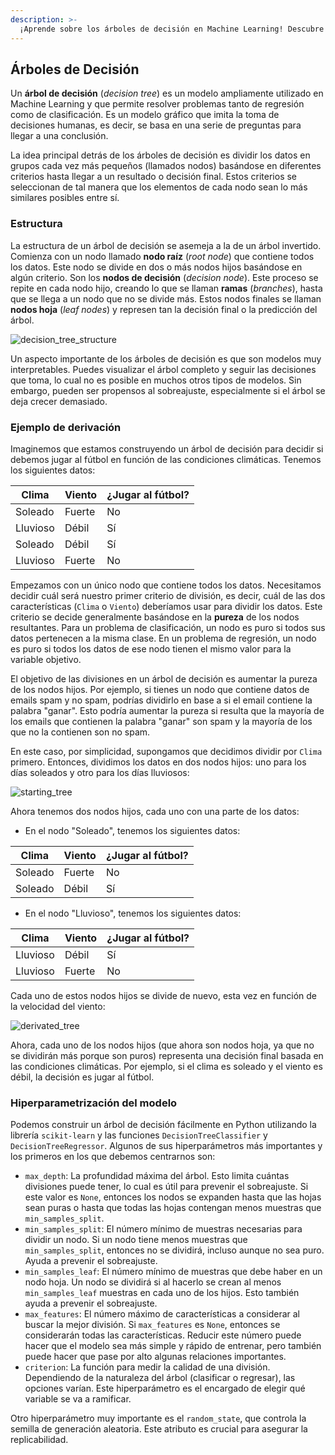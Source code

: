 ```yaml
---
description: >-
  ¡Aprende sobre los árboles de decisión en Machine Learning! Descubre cómo funcionan, su estructura y los hiperparámetros clave para dominar este poderoso modelo.
---
```

## Árboles de Decisión

Un **árbol de decisión** (*decision tree*) es un modelo ampliamente utilizado en Machine Learning y que permite resolver problemas tanto de regresión como de clasificación. Es un modelo gráfico que imita la toma de decisiones humanas, es decir, se basa en una serie de preguntas para llegar a una conclusión.

La idea principal detrás de los árboles de decisión es dividir los datos en grupos cada vez más pequeños (llamados nodos) basándose en diferentes criterios hasta llegar a un resultado o decisión final. Estos criterios se seleccionan de tal manera que los elementos de cada nodo sean lo más similares posibles entre sí.

### Estructura

La estructura de un árbol de decisión se asemeja a la de un árbol invertido. Comienza con un nodo llamado **nodo raíz** (*root node*) que contiene todos los datos. Este nodo se divide en dos o más nodos hijos basándose en algún criterio. Son los **nodos de decisión** (*decision node*). Este proceso se repite en cada nodo hijo, creando lo que se llaman **ramas** (*branches*), hasta que se llega a un nodo que no se divide más. Estos nodos finales se llaman **nodos hoja** (*leaf nodes*) y represen tan la decisión final o la predicción del árbol.

![decision_tree_structure](https://github.com/4GeeksAcademy/machine-learning-content/blob/master/assets/decision_tree_structure.jpg?raw=true)

Un aspecto importante de los árboles de decisión es que son modelos muy interpretables. Puedes visualizar el árbol completo y seguir las decisiones que toma, lo cual no es posible en muchos otros tipos de modelos. Sin embargo, pueden ser propensos al sobreajuste, especialmente si el árbol se deja crecer demasiado.

### Ejemplo de derivación

Imaginemos que estamos construyendo un árbol de decisión para decidir si debemos jugar al fútbol en función de las condiciones climáticas. Tenemos los siguientes datos:

| Clima | Viento | ¿Jugar al fútbol? |
|-------|--------|-------------------|
| Soleado | Fuerte | No |
| Lluvioso | Débil | Sí |
| Soleado | Débil | Sí |
| Lluvioso | Fuerte | No |

Empezamos con un único nodo que contiene todos los datos. Necesitamos decidir cuál será nuestro primer criterio de división, es decir, cuál de las dos características (`Clima` o `Viento`) deberíamos usar para dividir los datos. Este criterio se decide generalmente basándose en la **pureza** de los nodos resultantes. Para un problema de clasificación, un nodo es puro si todos sus datos pertenecen a la misma clase. En un problema de regresión, un nodo es puro si todos los datos de ese nodo tienen el mismo valor para la variable objetivo.

El objetivo de las divisiones en un árbol de decisión es aumentar la pureza de los nodos hijos. Por ejemplo, si tienes un nodo que contiene datos de emails spam y no spam, podrías dividirlo en base a si el email contiene la palabra "ganar". Esto podría aumentar la pureza si resulta que la mayoría de los emails que contienen la palabra "ganar" son spam y la mayoría de los que no la contienen son no spam.

En este caso, por simplicidad, supongamos que decidimos dividir por `Clima` primero. Entonces, dividimos los datos en dos nodos hijos: uno para los días soleados y otro para los días lluviosos:

![starting_tree](https://github.com/4GeeksAcademy/machine-learning-content/blob/master/assets/starting_tree.png?raw=true)

Ahora tenemos dos nodos hijos, cada uno con una parte de los datos:

- En el nodo "Soleado", tenemos los siguientes datos:

| Clima | Viento | ¿Jugar al fútbol? |
|-------|--------|-------------------|
| Soleado | Fuerte | No |
| Soleado | Débil | Sí |

- En el nodo "Lluvioso", tenemos los siguientes datos:

| Clima | Viento | ¿Jugar al fútbol? |
|-------|--------|-------------------|
| Lluvioso | Débil | Sí |
| Lluvioso | Fuerte | No |

Cada uno de estos nodos hijos se divide de nuevo, esta vez en función de la velocidad del viento:

![derivated_tree](https://github.com/4GeeksAcademy/machine-learning-content/blob/master/assets/derivated_tree.png?raw=true)

Ahora, cada uno de los nodos hijos (que ahora son nodos hoja, ya que no se dividirán más porque son puros) representa una decisión final basada en las condiciones climáticas. Por ejemplo, si el clima es soleado y el viento es débil, la decisión es jugar al fútbol.

### Hiperparametrización del modelo

Podemos construir un árbol de decisión fácilmente en Python utilizando la librería `scikit-learn` y las funciones `DecisionTreeClassifier` y `DecisionTreeRegressor`. Algunos de sus hiperparámetros más importantes y los primeros en los que debemos centrarnos son:

- `max_depth`: La profundidad máxima del árbol. Esto limita cuántas divisiones puede tener, lo cual es útil para prevenir el sobreajuste. Si este valor es `None`, entonces los nodos se expanden hasta que las hojas sean puras o hasta que todas las hojas contengan menos muestras que `min_samples_split`.
- `min_samples_split`: El número mínimo de muestras necesarias para dividir un nodo. Si un nodo tiene menos muestras que `min_samples_split`, entonces no se dividirá, incluso aunque no sea puro. Ayuda a prevenir el sobreajuste.
- `min_samples_leaf`: El número mínimo de muestras que debe haber en un nodo hoja. Un nodo se dividirá si al hacerlo se crean al menos `min_samples_leaf` muestras en cada uno de los hijos. Esto también ayuda a prevenir el sobreajuste.
- `max_features`: El número máximo de características a considerar al buscar la mejor división. Si `max_features` es `None`, entonces se considerarán todas las características. Reducir este número puede hacer que el modelo sea más simple y rápido de entrenar, pero también puede hacer que pase por alto algunas relaciones importantes.
- `criterion`: La función para medir la calidad de una división. Dependiendo de la naturaleza del árbol (clasificar o regresar), las opciones varían. Este hiperparámetro es el encargado de elegir qué variable se va a ramificar.

Otro hiperparámetro muy importante es el `random_state`, que controla la semilla de generación aleatoria. Este atributo es crucial para asegurar la replicabilidad.
